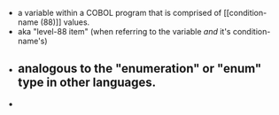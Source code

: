 - a variable within a COBOL program that is comprised of [[condition-name (88)]] values.
- aka "level-88 item" (when referring to the variable _and_ it's condition-name's)
- analogous to the "enumeration" or "enum" type in other languages.
	-
-
